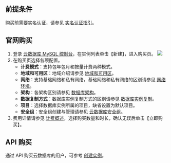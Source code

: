 ## 前提条件
购买前需要实名认证，请参见 [实名认证指引](http://intl.cloud.tencent.com/document/product/378/3629)。

## 官网购买
1. 登录 [云数据库 MySQL 控制台](https://console.cloud.tencent.com/cdb)，在实例列表单击【新建】，进入购买页。
 ![](https://main.qcloudimg.com/raw/2aabde9350d0f029407be77253dd0f3c.png)
2. 在购买页选择各项配置。
   - **计费模式**：支持包年包月和按量计费两种模式。
   - **地域和可用区**：地域介绍请参见 [地域和可用区](https://intl.cloud.tencent.com/document/product/236/8458)。
   - **网络**：支持基础网络和私有网络，基础网络和私有网络的区别请参见 [网络环境](http://intl.cloud.tencent.com/document/product/213/5227)。
   - **架构**：各架构区别请参见 [数据库架构](https://intl.cloud.tencent.com/document/product/236/17136)。
   - **数据复制方式**：数据库实例复制方式的区别请参见 [数据库实例复制](http://intl.cloud.tencent.com/document/product/236/7913)。
   - **项目**：选择数据库实例所属的项目，缺省设置为默认项目。
   - **安全组**：安全组创建与管理请参见 [云数据库安全组](https://intl.cloud.tencent.com/document/product/236/14470)。
3.  费用详情请参见 [计费概述](https://intl.cloud.tencent.com/document/product/236/18335)，选择购买数量和时长，确认无误后单击【立即购买】。


##  API 购买
通过 API 购买云数据库的用户，可参考 [创建实例](http://intl.cloud.tencent.com/document/product/236/15871)。

 
